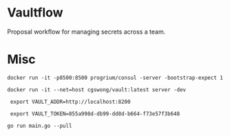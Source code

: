 # Vaultflow
Proposal workflow for managing secrets across a team.

# Misc
```docker run -it -p8500:8500 progrium/consul -server -bootstrap-expect 1```

```docker run -it --net=host cgswong/vault:latest server -dev```

``` export VAULT_ADDR=http://localhost:8200```

``` export VAULT_TOKEN=855a998d-db99-dd8d-b664-f73e57f3b648```

```go run main.go --pull```

